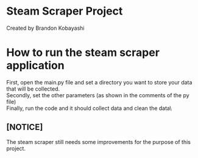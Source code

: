 # Steam Scraper Project
Created by Brandon Kobayashi

# How to run the steam scraper application
First, open the main.py file and set a directory you want to store your data that will be collected.\
Secondly, set the other parameters (as shown in the comments of the py file)\
Finally, run the code and it should collect data and clean the data\

## [NOTICE]
The steam scraper still needs some improvements for the purpose of this project.
